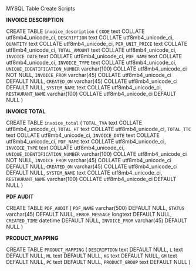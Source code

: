 MYSQL Table Create Scripts

**INVOICE DESCRIPTION** 

CREATE TABLE `invoice_description` (
  `CODE` text COLLATE utf8mb4_unicode_ci,
  `DESCRIPTION` text COLLATE utf8mb4_unicode_ci,
  `QUANTITY` text COLLATE utf8mb4_unicode_ci,
  `PER_UNIT_PRICE` text COLLATE utf8mb4_unicode_ci,
  `TOTAL_AMOUNT` text COLLATE utf8mb4_unicode_ci,
  `INVOICE_DATE` text COLLATE utf8mb4_unicode_ci,
  `PDF_NAME` text COLLATE utf8mb4_unicode_ci,
  `INVOICE_TYPE` text COLLATE utf8mb4_unicode_ci,
  `UNIQUE_IDENTIFICATION_NUMBER` varchar(100) COLLATE utf8mb4_unicode_ci NOT NULL,
  `INVOICE_FROM` varchar(45) COLLATE utf8mb4_unicode_ci DEFAULT NULL,
  `CREATED_ON` varchar(45) COLLATE utf8mb4_unicode_ci DEFAULT NULL,
  `SYSTEM_NAME` text COLLATE utf8mb4_unicode_ci,
  `RESTAURANT_NAME` varchar(100) COLLATE utf8mb4_unicode_ci DEFAULT NULL
)

**INVOICE TOTAL**

CREATE TABLE `invoice_total` (
  `TOTAL_TVA` text COLLATE utf8mb4_unicode_ci,
  `TOTAL_HT` text COLLATE utf8mb4_unicode_ci,
  `TOTAL_TTC` text COLLATE utf8mb4_unicode_ci,
  `INVOICE_DATE` text COLLATE utf8mb4_unicode_ci,
  `PDF_NAME` text COLLATE utf8mb4_unicode_ci,
  `INVOICE_TYPE` text COLLATE utf8mb4_unicode_ci,
  `UNIQUE_IDENTIFICATION_NUMBER` varchar(100) COLLATE utf8mb4_unicode_ci NOT NULL,
  `INVOICE_FROM` varchar(45) COLLATE utf8mb4_unicode_ci DEFAULT NULL,
  `CREATED_ON` varchar(45) COLLATE utf8mb4_unicode_ci DEFAULT NULL,
  `SYSTEM_NAME` text COLLATE utf8mb4_unicode_ci,
  `RESTAURANT_NAME` varchar(100) COLLATE utf8mb4_unicode_ci DEFAULT NULL
)

**PDF AUDIT**

CREATE TABLE `PDF_AUDIT` (
  `PDF_NAME` varchar(500) DEFAULT NULL,
  `STATUS` varchar(45) DEFAULT NULL,
  `ERROR_MESSAGE` longtext DEFAULT NULL,
  `CREATED_TIME` datetime DEFAULT NULL,
  `INVOICE_FROM` varchar(45) DEFAULT NULL
)

**PRODUCT_MAPPING**

CREATE TABLE `PRODUCT_MAPPING` (
  `DESCRIPTION` text DEFAULT NULL,
  `L` text DEFAULT NULL,
  `ML` text DEFAULT NULL,
  `KG` text DEFAULT NULL,
  `GM` text DEFAULT NULL,
  `PC` text DEFAULT NULL,
  `PRODUCT_GROUP` text DEFAULT NULL
)
